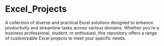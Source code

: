 # Excel_Projects
A collection of diverse and practical Excel solutions designed to enhance productivity and streamline tasks across various domains. Whether you're a business professional, student, or enthusiast, this repository offers a range of customizable Excel projects to meet your specific needs.
